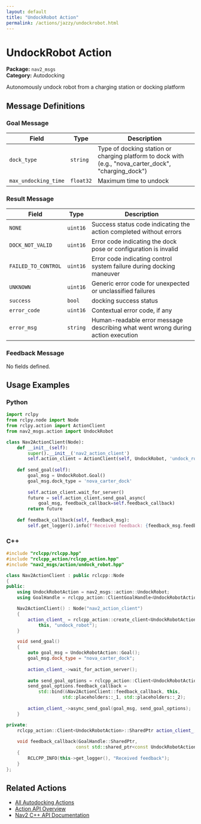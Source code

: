 ```yaml
---
layout: default
title: "UndockRobot Action"
permalink: /actions/jazzy/undockrobot.html
---
```


# UndockRobot Action

**Package:** `nav2_msgs`  
**Category:** Autodocking

Autonomously undock robot from a charging station or docking platform

## Message Definitions

### Goal Message

| Field | Type | Description |
|-------|------|-------------|
| `dock_type` | `string` | Type of docking station or charging platform to dock with (e.g., "nova_carter_dock", "charging_dock") |
| `max_undocking_time` | `float32` | Maximum time to undock |


### Result Message

| Field | Type | Description |
|-------|------|-------------|
| `NONE` | `uint16` | Success status code indicating the action completed without errors |
| `DOCK_NOT_VALID` | `uint16` | Error code indicating the dock pose or configuration is invalid |
| `FAILED_TO_CONTROL` | `uint16` | Error code indicating control system failure during docking maneuver |
| `UNKNOWN` | `uint16` | Generic error code for unexpected or unclassified failures |
| `success` | `bool` | docking success status |
| `error_code` | `uint16` | Contextual error code, if any |
| `error_msg` | `string` | Human-readable error message describing what went wrong during action execution |


### Feedback Message

No fields defined.


## Usage Examples

### Python

```python
import rclpy
from rclpy.node import Node
from rclpy.action import ActionClient
from nav2_msgs.action import UndockRobot

class Nav2ActionClient(Node):
    def __init__(self):
        super().__init__('nav2_action_client')
        self.action_client = ActionClient(self, UndockRobot, 'undock_robot')
        
    def send_goal(self):
        goal_msg = UndockRobot.Goal()
        goal_msg.dock_type = 'nova_carter_dock' 
        
        self.action_client.wait_for_server()
        future = self.action_client.send_goal_async(
            goal_msg, feedback_callback=self.feedback_callback)
        return future
        
    def feedback_callback(self, feedback_msg):
        self.get_logger().info(f'Received feedback: {feedback_msg.feedback}')
```

### C++

```cpp
#include "rclcpp/rclcpp.hpp"
#include "rclcpp_action/rclcpp_action.hpp"
#include "nav2_msgs/action/undock_robot.hpp"

class Nav2ActionClient : public rclcpp::Node
{
public:
    using UndockRobotAction = nav2_msgs::action::UndockRobot;
    using GoalHandle = rclcpp_action::ClientGoalHandle<UndockRobotAction>;

    Nav2ActionClient() : Node("nav2_action_client")
    {
        action_client_ = rclcpp_action::create_client<UndockRobotAction>(
            this, "undock_robot");
    }

    void send_goal()
    {
        auto goal_msg = UndockRobotAction::Goal();
        goal_msg.dock_type = "nova_carter_dock";
        
        action_client_->wait_for_action_server();
        
        auto send_goal_options = rclcpp_action::Client<UndockRobotAction>::SendGoalOptions();
        send_goal_options.feedback_callback = 
            std::bind(&Nav2ActionClient::feedback_callback, this, 
                     std::placeholders::_1, std::placeholders::_2);
        
        action_client_->async_send_goal(goal_msg, send_goal_options);
    }

private:
    rclcpp_action::Client<UndockRobotAction>::SharedPtr action_client_;
    
    void feedback_callback(GoalHandle::SharedPtr, 
                          const std::shared_ptr<const UndockRobotAction::Feedback> feedback)
    {
        RCLCPP_INFO(this->get_logger(), "Received feedback");
    }
};
```

## Related Actions

- [All Autodocking Actions](/actions/jazzy/index.html#autodocking)
- [Action API Overview](/actions/jazzy/index.html)
- [Nav2 C++ API Documentation](/jazzy/html/index.html)
